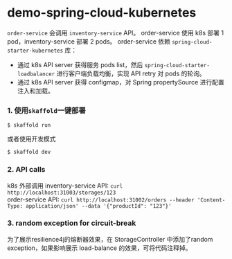 # demo-spring-cloud-kubernetes

`order-service` 会调用 `inventory-service` API。
order-service 使用 k8s 部署 1 pod，inventory-service 部署 2 pods。
order-service 依赖 `spring-cloud-starter-kubernetes` 库：
- 通过 k8s API server 获得服务 pods list，然后 `spring-cloud-starter-loadbalancer` 进行客户端负载均衡，实现 API retry 对 pods 的轮询。
- 通过 k8s API server 获得 configmap，对 Spring propertySource 进行配置注入和加载。

### 1. 使用`skaffold`一键部署
```
$ skaffold run
```
或者使用开发模式
```
$ skaffold dev
```

### 2. API calls
k8s 外部调用 
inventory-service API: `curl http://localhost:31003/storages/123`  
order-service API: `curl http://localhost:31002/orders --header 'Content-Type: application/json' --data '{"productId": "123"}'`

### 3. random exception for circuit-break 
为了展示resilience4j的熔断器效果，在 StorageController 中添加了random exception，如果影响展示 load-balance 的效果，可将代码注释掉。
